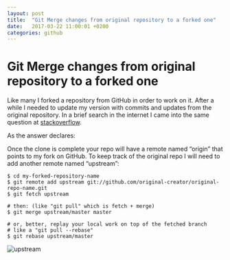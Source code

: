 ```yaml
---
layout: post
title:  "Git Merge changes from original repository to a forked one"
date:   2017-03-22 11:00:01 +0200
categories: github
---
```


# Git Merge changes from original repository to a forked one

Like many I forked a repository from GitHub in order to work on it. After a while I needed to update my version with commits and updates from the original repository. 
In a brief search in the internet I came into the same question at 
[stackoverflow](http://stackoverflow.com/questions/3903817/pull-new-updates-from-original-github-repository-into-forked-github-repository).

As the answer declares:

Once the clone is complete your repo will have a remote named “origin” that points to my fork on GitHub. To keep track of the original repo I will need to add another remote named “upstream”:

    $ cd my-forked-repository-name
    $ git remote add upstream git://github.com/original-creator/original-repo-name.git
    $ git fetch upstream

    # then: (like "git pull" which is fetch + merge)
    $ git merge upstream/master master
    
    # or, better, replay your local work on top of the fetched branch
    # like a "git pull --rebase"
    $ git rebase upstream/master

![upstream]({{site.url}}/assets/LtFGa.png)

